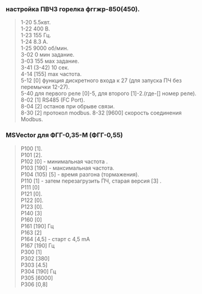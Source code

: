 ### настройка ПВЧ3 горелка фггжр-850(450).   
> 1-20 5.5квт.    
> 1-22 400 В.   
> 1-23 155 Гц.   
> 1-24 8.3 А.      
> 1-25 9000 об/мин.     
> 3-02 0 мин задание.     
> 3-03 155 мах задание.    
> 3-41 (3-42) 10 сек.   
> 4-14 [155] max частота.     
> 5-12 [0]  функция дискретного входа к 27 (для запуска ПЧ без перемычки 12-27).       
> 5-40 для первого реле [0]-5, для второго [1]-2.(где-[] номер реле).     
> 8-02 [1] RS485 (FC Port).       
> 8-04 [2] останов при обрыве связи.  
> 8-30 [2] протокол modbus. 
> 8-32 [9600] скорость соединения Modbus.


### MSVector для  ФГГ-0,35-М (ФГГ-0,55)
> P100 [1].     
> P101 [2].     
> P102 [0] - минимальная частота .         
> P103 [190] - максимальная частота.     
> P104 (105) [5] - время разгона (тормажения).       
> P110 [1] - затем перезагрузить ПЧ, старая версия [3]    .    
> P111 [0]          
> P121 [0].    
> P122 [0].    
> P123 [0].      
> P140 [3]     
> P160 [0]      
> P161 [190] Гц      
> P163 [2]    
> P164 [4,5] - старт с 4,5 mA      
> P167 [190] Гц     
> P300 [1]      
> P302 [380]      
> P303 [4.5]    
> P304 [190] Гц    
> P305 [6000]    
> P306 [0,8]    
